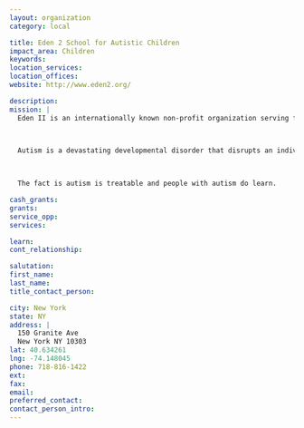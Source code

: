 ```yaml
---
layout: organization
category: local

title: Eden 2 School for Autistic Children
impact_area: Children
keywords: 
location_services: 
location_offices: 
website: http://www.eden2.org/

description: 
mission: |
  Eden II is an internationally known non-profit organization serving families living with autism throughout their lives. Services include school programs for youth, adult day and vocational programs, group homes, extensive family support, and community outreach.

  

  Autism is a devastating developmental disorder that disrupts an individual’s ability to communicate and relate to those around them. The incidence of autism continues to increase at an alarming rate. Today, one child in every 100 born has some form of the disorder. For families of people with autism, Eden II’s programs are a lifeline and a source of hope. Many call it a place of miracles.

  

  The fact is autism is treatable and people with autism do learn.

cash_grants: 
grants: 
service_opp: 
services: 

learn: 
cont_relationship: 

salutation: 
first_name: 
last_name: 
title_contact_person: 

city: New York
state: NY
address: |
  150 Granite Ave  
  New York NY 10303
lat: 40.634261
lng: -74.148045
phone: 718-816-1422
ext: 
fax: 
email: 
preferred_contact: 
contact_person_intro: 
---
```

